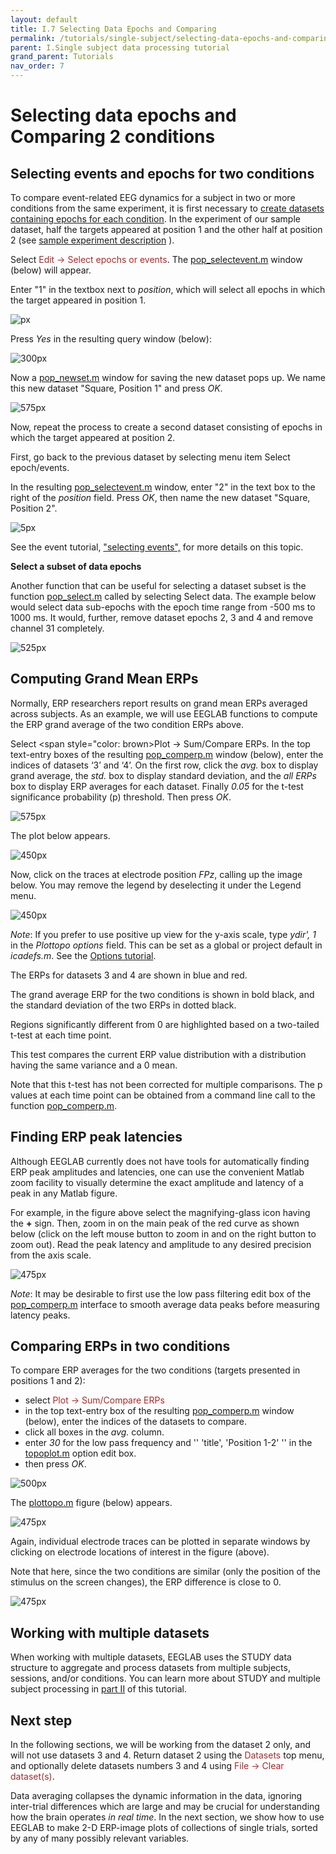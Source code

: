 ```yaml
---
layout: default
title: I.7 Selecting Data Epochs and Comparing
permalink: /tutorials/single-subject/selecting-data-epochs-and-comparing
parent: I.Single subject data processing tutorial
grand_parent: Tutorials
nav_order: 7
---
```



Selecting data epochs and Comparing 2 conditions
=================================================

Selecting events and epochs for two conditions
-----------------------------------------------
To compare event-related EEG dynamics for a subject in two or more
conditions from the same experiment, it is first necessary to [create
datasets containing epochs for each condition](/tutorials/single-subject/extracting-data-epochs). In the experiment of our
sample dataset, half the targets appeared at position 1 and the other
half at position 2 (see [sample experiment
description](/tutorials/single-subject/loading-data-in-EEGLAB.html#sample-experiment-description)
).


Select <span style="color: brown">Edit → Select epochs or events</span>.
The [pop_selectevent.m](http://sccn.ucsd.edu/eeglab/locatefile.php?file=pop_selectevent.m) window (below) will appear. 

Enter "1" in the textbox next to *position*, which will select all epochs in which the target appeared in position 1.

![px](/assets/images/Pop_selectevent1.jpg)


Press *Yes* in the resulting query window (below):


![300px](/assets/images/Query.gif)


Now a [pop_newset.m](http://sccn.ucsd.edu/eeglab/locatefile.php?file=pop_newset.m) window for saving the new dataset pops up. We name this new dataset "Square, Position 1" and press *OK*.


![575px](/assets/images/Pop_newset2.gif)


Now, repeat the process to create a second dataset consisting of epochs in which the target appeared at position 2. 

First, go back to the previous dataset by selecting menu item <span style="color: brown> Datasets \> Continuous EEG Data</font>. Make sure you work on the original continuous dataset or you will be able to extract data epochs at position 2. Next select <font color=brown> Edit \"> Select epoch/events</span>. 

In the resulting [pop_selectevent.m](http://sccn.ucsd.edu/eeglab/locatefile.php?file=pop_selectevent.m) window, enter "2" in the text box to the right of the *position* field. Press *OK*, then name the new dataset "Square, Position 2".


![5px](/assets/images/Pop_selectevent2.jpg)


See the event tutorial, ["selecting
events",](/tutorials/advanced-topics/event-processing#Selecting_events) for
more details on this topic.

**Select a subset of data epochs**

Another function that can be useful for selecting a dataset subset is the function [pop_select.m](http://sccn.ucsd.edu/eeglab/locatefile.php?file=pop_select.m) called by selecting <span style="color: brown>Edit \"> Select data</span>. The example below would select data sub-epochs with the epoch time range from -500 ms to 1000 ms. It would, further, remove dataset epochs 2, 3 and 4 and remove channel 31 completely.


![525px](/assets/images/Pop_select.gif)


Computing Grand Mean ERPs
---------------------------

Normally, ERP researchers report results on grand mean ERPs averaged
across subjects. As an example, we will use EEGLAB functions to compute
the ERP grand average of the two condition ERPs above.


Select <span style="color: brown>Plot → Sum/Compare ERPs</span>. In the top text-entry boxes of the resulting [pop_comperp.m](http://sccn.ucsd.edu/eeglab/locatefile.php?file=pop_comperp.m) window (below), enter the indices of datasets ‘3’ and ‘4’. On the first row, click the *avg.* box to display grand average, the *std.* box to display standard deviation, and the *all ERPs* box to display ERP averages for each dataset. Finally *0.05* for the t-test significance probability (p) threshold. Then press *OK*.

![575px](/assets/images/I72pop_comperp().gif)


The plot below appears.


![450px](/assets/images/Pop_comperp3.gif)


Now, click on the traces at electrode position *FPz*, calling up the image below. You may remove the legend by deselecting it under the <span style="color: brown>Insert \"> Legend</span> menu.


![450px](/assets/images/Pop_comperp4.gif)

*Note*: If you prefer to use positive up view for the y-axis scale, type
*ydir', 1* in the *Plottopo options* field. This can be set as a global
or project default in *icadefs.m*. See the [Options tutorial](/A3:_Maximizing_Memory "wikilink").

The ERPs for datasets 3 and 4 are shown in blue and red. 

The grand
average ERP for the two conditions is shown in bold black, and the
standard deviation of the two ERPs in dotted black.
 
Regions
significantly different from 0 are highlighted based on a two-tailed
t-test at each time point. 

This test compares the current ERP value
distribution with a distribution having the same variance and a 0 mean.

Note that this t-test has not been corrected for multiple comparisons.
The p values at each time point can be obtained from a command line call
to the function [pop_comperp.m](http://sccn.ucsd.edu/eeglab/locatefile.php?file=pop_comperp.m).

Finding ERP peak latencies
--------------------------------

Although EEGLAB currently does not have tools for automatically finding
ERP peak amplitudes and latencies, one can use the convenient Matlab
zoom facility to visually determine the exact amplitude and latency of a
peak in any Matlab figure.

For example, in the figure above select the magnifying-glass icon having the **+** sign. Then, zoom in on the main peak of the red curve as shown below (click on the left mouse button to zoom in and on the right button to zoom out). Read the peak latency and amplitude to any desired precision from the axis scale.


![475px](/assets/images/Pop_comperp5.gif)



*Note*: It may be desirable to first use the low pass filtering edit box
of the [pop_comperp.m](http://sccn.ucsd.edu/eeglab/locatefile.php?file=pop_comperp.m) interface to smooth average data peaks
before measuring latency peaks.

Comparing ERPs in two conditions
---------------------------------

To compare ERP averages for the two conditions (targets presented in positions 1 and 2):
 - select <span style="color: brown">Plot → Sum/Compare ERPs</span> 
 - in the top text-entry box of the resulting [pop_comperp.m](http://sccn.ucsd.edu/eeglab/locatefile.php?file=pop_comperp.m) window (below), enter the indices of the
  datasets to compare. 
 - click all boxes in the *avg.* column. 
 - enter *30* for the low pass frequency and '' 'title', 'Position 1-2' '' in the [topoplot.m](http://sccn.ucsd.edu/eeglab/locatefile.php?file=topoplot.m) option edit box. 
 - then press *OK*.


![500px](/assets/images/Pop_comperp6.gif)


The [plottopo.m](http://sccn.ucsd.edu/eeglab/locatefile.php?file=plottopo.m) figure (below) appears.


![475px](/assets/images/Pop_comperp7.gif)


Again, individual electrode traces can be plotted in separate windows by clicking on electrode locations of interest in the figure (above). 

Note that here, since the two conditions are similar (only the position of the stimulus on the screen changes), the ERP difference is close to 0.


![475px](/assets/images/Pop_comperp8.gif)


Working with multiple datasets
-------------------------------
When working with multiple datasets, EEGLAB uses the STUDY data structure to aggregate and process datasets from multiple subjects,
sessions, and/or conditions. You can learn more about STUDY and multiple subject processing in [part II](/tutorials/multi-subject/overview.html) 
of this tutorial. 

Next step 
-----------

In the following sections, we will be working from the dataset 2
only, and will not use datasets 3 and 4. Return dataset 2
using the <span style="color: brown">Datasets</span> top menu, and optionally
delete datasets numbers 3 and 4 using <span style="color: brown">File → Clear dataset(s)</span>.

Data averaging collapses the dynamic information in the data, ignoring
inter-trial differences which are large and may be crucial for
understanding how the brain operates *in real time*. In the next
section, we show how to use EEGLAB to make 2-D ERP-image plots of
collections of single trials, sorted by any of many possibly relevant
variables. 
